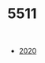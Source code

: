 # 5511

<br>

- [2020](https://www.chiefdelphi.com/uploads/short-url/4D7iXq48DjCdxLLbwi6GNNvVDVG.pdf)